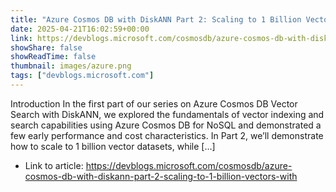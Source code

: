 ```yaml
---
title: "Azure Cosmos DB with DiskANN Part 2: Scaling to 1 Billion Vectors with"
date: 2025-04-21T16:02:59+00:00
link: https://devblogs.microsoft.com/cosmosdb/azure-cosmos-db-with-diskann-part-2-scaling-to-1-billion-vectors-with
showShare: false
showReadTime: false
thumbnail: images/azure.png
tags: ["devblogs.microsoft.com"]
---
```

Introduction In the first part of our series on Azure Cosmos DB Vector Search with DiskANN, we explored the fundamentals of vector indexing and search capabilities using Azure Cosmos DB for NoSQL and demonstrated a few early performance and cost characteristics. In Part 2, we’ll demonstrate how to scale to 1 billion vector datasets, while […]

- Link to article: https://devblogs.microsoft.com/cosmosdb/azure-cosmos-db-with-diskann-part-2-scaling-to-1-billion-vectors-with